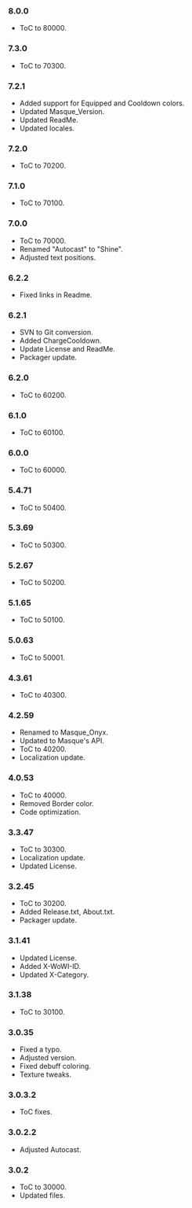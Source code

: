 ### 8.0.0 ###

- ToC to 80000.

### 7.3.0 ###

- ToC to 70300.

### 7.2.1 ###

- Added support for Equipped and Cooldown colors.
- Updated Masque_Version.
- Updated ReadMe.
- Updated locales.

### 7.2.0 ###

- ToC to 70200.

### 7.1.0 ###

- ToC to 70100.

### 7.0.0 ###

- ToC to 70000.
- Renamed "Autocast" to "Shine".
- Adjusted text positions.

### 6.2.2 ###

- Fixed links in Readme.

### 6.2.1 ###

- SVN to Git conversion.
- Added ChargeCooldown.
- Update License and ReadMe.
- Packager update.

### 6.2.0 ###

- ToC to 60200.

### 6.1.0 ###

- ToC to 60100.

### 6.0.0 ###

- ToC to 60000.

### 5.4.71 ###

- ToC to 50400.

### 5.3.69 ###

- ToC to 50300.

### 5.2.67 ###

- ToC to 50200.

### 5.1.65 ###

- ToC to 50100.

### 5.0.63 ###

- ToC to 50001.

### 4.3.61 ###

- ToC to 40300.

### 4.2.59 ###

- Renamed to Masque_Onyx.
- Updated to Masque's API.
- ToC to 40200.
- Localization update.

### 4.0.53 ###

- ToC to 40000.
- Removed Border color.
- Code optimization.

### 3.3.47 ###

- ToC to 30300.
- Localization update.
- Updated License.

### 3.2.45 ###

- ToC to 30200.
- Added Release.txt, About.txt.
- Packager update.

### 3.1.41 ###

- Updated License.
- Added X-WoWI-ID.
- Updated X-Category.

### 3.1.38 ###

- ToC to 30100.

### 3.0.35 ###

- Fixed a typo.
- Adjusted version.
- Fixed debuff coloring.
- Texture tweaks.

### 3.0.3.2 ###

- ToC fixes.

### 3.0.2.2 ###

- Adjusted Autocast.

### 3.0.2 ###

- ToC to 30000.
- Updated files.
